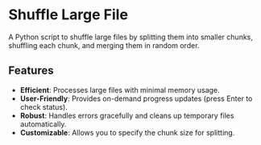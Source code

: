 # Shuffle Large File

A Python script to shuffle large files by splitting them into smaller chunks, shuffling each chunk, and merging them in random order.

## Features

- **Efficient**: Processes large files with minimal memory usage.
- **User-Friendly**: Provides on-demand progress updates (press Enter to check status).
- **Robust**: Handles errors gracefully and cleans up temporary files automatically.
- **Customizable**: Allows you to specify the chunk size for splitting.
